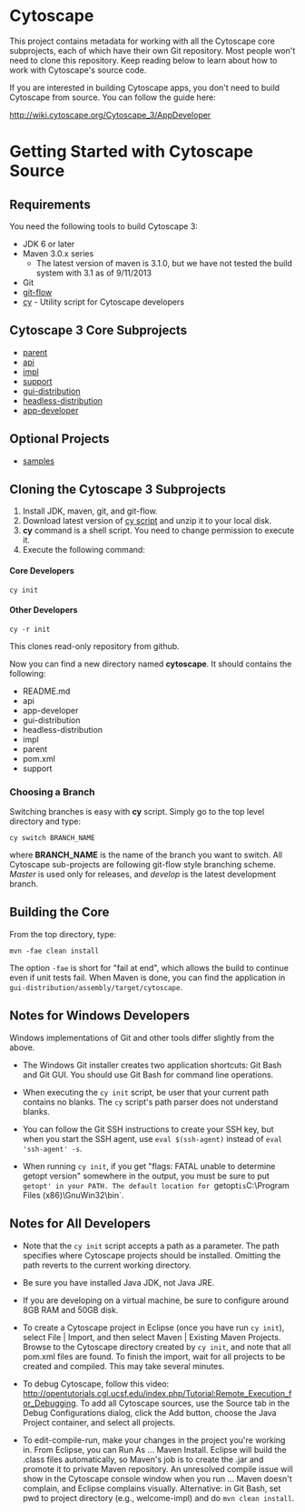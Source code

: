 Cytoscape
=========

This project contains metadata for working with all the Cytoscape core subprojects, each of which have their own Git repository.  Most people won't need to clone this repository.  Keep reading below to learn about how to work with Cytoscape's source code.

If you are interested in building Cytoscape apps, you don't need to build Cytoscape from source.  You can follow the guide here:

http://wiki.cytoscape.org/Cytoscape_3/AppDeveloper


# Getting Started with Cytoscape Source

## Requirements

You need the following tools to build Cytoscape 3:

* JDK 6 or later
* Maven 3.0.x series
    * The latest version of maven is 3.1.0, but we have not tested the build system with 3.1 as of 9/11/2013
* Git
* [git-flow](https://github.com/nvie/gitflow)
* [cy](https://github.com/cytoscape/cytoscape-scripts/releases/tag/1.2.0) - Utility script for Cytoscape developers

## Cytoscape 3 Core Subprojects
* [parent](https://github.com/cytoscape/cytoscape-parent)
* [api](https://github.com/cytoscape/cytoscape-api)
* [impl](https://github.com/cytoscape/cytoscape-impl)
* [support](https://github.com/cytoscape/cytoscape-support)
* [gui-distribution](https://github.com/cytoscape/cytoscape-gui-distribution)
* [headless-distribution](https://github.com/cytoscape/cytoscape-headless-distribution)
* [app-developer](https://github.com/cytoscape/cytoscape-app-developers)

## Optional Projects
* [samples](https://github.com/cytoscape/cytoscape-samples)

## Cloning the Cytoscape 3 Subprojects

1. Install JDK, maven, git, and git-flow.
1. Download latest version of [cy script](https://github.com/cytoscape/cytoscape-scripts/releases/) and unzip it to your local disk.
1. **cy** command is a shell script.  You need to change permission to execute it.
1. Execute the following command:

#### Core Developers

```
cy init
```

#### Other Developers

```
cy -r init
```

This clones read-only repository from github.


Now you can find a new directory named **cytoscape**.  It should contains the following:


- README.md
- api
- app-developer
- gui-distribution
- headless-distribution
- impl
- parent
- pom.xml
- support


### Choosing a Branch
Switching branches is easy with **cy** script.  Simply go to the top level directory and type:

```
cy switch BRANCH_NAME
```

where **BRANCH_NAME** is the name of the branch you want to switch.  All Cytoscape sub-projects are following git-flow style branching scheme.  *Master* is used only for releases, and *develop* is the latest development branch.

## Building the Core
From the top directory, type:
```
mvn -fae clean install
```

The option `-fae` is short for "fail at end", which allows the build to continue even if unit tests fail.  When Maven
is done, you can find the application in `gui-distribution/assembly/target/cytoscape`.


## Notes for Windows Developers
Windows implementations of Git and other tools differ slightly from the above.

* The Windows Git installer creates two application shortcuts: Git Bash and Git GUI. You should use Git Bash for command line operations.
 
* When executing the `cy init` script, be user that your current path contains no blanks. The `cy` script's path parser does not understand blanks.

* You can follow the Git SSH instructions to create your SSH key, but when you start the SSH agent, use `eval $(ssh-agent)` instead of `eval 'ssh-agent' -s`.

* When running `cy init`, if you get "flags: FATAL unable to determine getopt version" somewhere in the output, you must be sure to put `getopt' in your PATH. The default location for `getopt` is `C:\Program Files (x86)\GnuWin32\bin`.

## Notes for All Developers

* Note that the `cy init` script accepts a path as a parameter. The path specifies where Cytoscape projects should be installed. Omitting the path reverts to the current working directory.

* Be sure you have installed Java JDK, not Java JRE.

* If you are developing on a virtual machine, be sure to configure around 8GB RAM and 50GB disk.

* To create a Cytoscape project in Eclipse (once you have run `cy init`), select File | Import, and then select Maven | Existing Maven Projects. Browse to the Cytoscape directory created by `cy init`, and note that all pom.xml files are found. To finish the import, wait for all projects to be created and compiled. This may take several minutes.

* To debug Cytoscape, follow this video: http://opentutorials.cgl.ucsf.edu/index.php/Tutorial:Remote_Execution_for_Debugging. To add all Cytoscape sources, use the Source tab in the Debug Configurations dialog, click the Add button, choose the Java Project container, and select all projects.

* To edit-compile-run, make your changes in the project you're working in. From Eclipse, you can Run As ... Maven Install. Eclipse will build the .class files automatically, so Maven's job is to create the .jar and promote it to private Maven repository. An unresolved compile issue will show in the Cytoscape console window when you run ... Maven doesn't complain, and Eclipse complains visually. Alternative: in Git Bash, set pwd to project directory (e.g., welcome-impl) and do `mvn clean install`.


